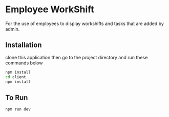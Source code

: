 # Employee WorkShift
For the use of employees to display workshifts and tasks that are added by admin.

## Installation

clone this application then go to the project directory and run these commands below 
```bash
npm install
cd client
npm install
```

## To Run
```bash
npm run dev
```
